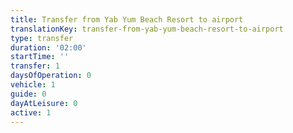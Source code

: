 ```yaml
---
title: Transfer from Yab Yum Beach Resort to airport
translationKey: transfer-from-yab-yum-beach-resort-to-airport
type: transfer
duration: '02:00'
startTime: ''
transfer: 1
daysOfOperation: 0
vehicle: 1
guide: 0
dayAtLeisure: 0
active: 1
---
```

